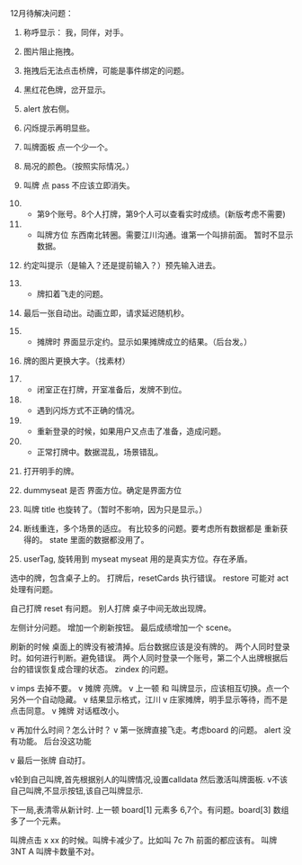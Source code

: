 12月待解决问题：

1. 称呼显示： 我，同伴，对手。 
1. 图片阻止拖拽。
1. 拖拽后无法点击桥牌，可能是事件绑定的问题。
1. 黑红花色牌，岔开显示。
1. alert 放右侧。
1. 闪烁提示再明显些。
1. 叫牌面板 点一个少一个。
1. 局况的颜色。（按照实际情况。）
1. 叫牌 点 pass 不应该立即消失。
1. * 第9个账号。8个人打牌，第9个人可以查看实时成绩。(新版考虑不需要)
1. * 叫牌方位 东西南北转圈。需要江川沟通。谁第一个叫排前面。
      暂时不显示数据。
1. 约定叫提示（是输入？还是提前输入？）预先输入进去。


1. * 牌扣着飞走的问题。
1. 最后一张自动出。动画立即，请求延迟随机秒。
1. * 摊牌时 界面显示定约。显示如果摊牌成立的结果。（后台发。）
1. 牌的图片更换大字。（找素材）



1. * 闭室正在打牌，开室准备后，发牌不到位。
1. * 遇到闪烁方式不正确的情况。
1. *  重新登录的时候，如果用户又点击了准备，造成问题。
1. * 正常打牌中。数据混乱，场景错乱。



1. 打开明手的牌。
1. dummyseat 是否 界面方位。确定是界面方位
1. 叫牌 title 也旋转了。（暂时不影响，因为只是显示。）

1. 断线重连，多个场景的适应。 有比较多的问题。要考虑所有数据都是 重新获得的。
      state 里面的数据都没用了。

1. userTag, 旋转用到 myseat myseat 用的是真实方位。存在矛盾。


选中的牌，包含桌子上的。
打牌后，resetCards 执行错误。
restore 可能对 act 处理有问题。

自己打牌 reset 有问题。
别人打牌 桌子中间无故出现牌。


左侧计分问题。
增加一个刷新按钮。
最后成绩增加一个 scene。


刷新的时候 桌面上的牌没有被清掉。后台数据应该是没有牌的。
两个人同时登录时。如何进行判断。避免错误。
两个人同时登录一个账号，第二个人出牌根据后台的错误恢复成合理的状态。
zindex 的问题。

v imps 去掉不要。
v 摊牌 亮牌。
v 上一顿 和 叫牌显示，应该相互切换。点一个另外一个自动隐藏。
v 结果显示格式，江川
v 庄家摊牌，明手显示等待，而不是点击同意。
v 摊牌 对话框改小。

v 再加什么时间？怎么计时？
v 第一张牌直接飞走。考虑board 的问题。
alert 没有功能。 后台没这功能

v 最后一张牌 自动打。


v轮到自己叫牌,首先根据别人的叫牌情况,设置calldata 然后激活叫牌面板.
v不该自己叫牌,不显示按钮,该自己叫牌显示.

下一局,表清零从新计时.
上一顿 board[1] 元素多 6,7个。有问题。board[3] 数组多了一个元素。

叫牌点击 x xx 的时候。叫牌卡减少了。比如叫 7c 7h 前面的都应该有。
叫牌 3NT A 叫牌卡数量不对。